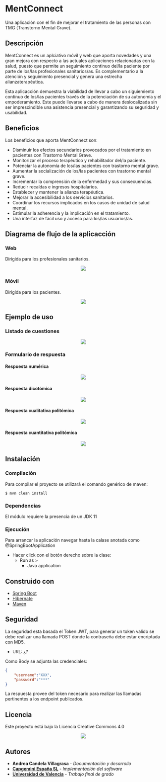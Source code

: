 # MentConnect
Una aplicación con el fin de mejorar el tratamiento de las personas con TMG (Transtorno Mental Grave).

## Descripción
MentConnect es un aplciativo móvil y web que aporta novedades y una gran mejora con respecto a las actuales aplicaciones 
relacionadas con la salud, puesto que permite un seguimiento continuo del/la paciente por parte de los/las 
profesionales sanitarios/as. Es complementario a la atención y seguimiento presencial y genera una estrecha 
alianzaterapéutica. 

Esta aplicacción demuestra la viabilidad de llevar a cabo un siguiemiento continuo de los/las 
pacientes través de la potenciación de su autonomía y el empoderamiento. Este puede llevarse 
a cabo de manera deslocalizada sin ser imprescindible una asistencia presencial y garantizando 
su seguridad y usabilidad.

## Beneficios
Los beneficios que aporta MentConnect son:
* Disminuir los efectos secundarios provocados por el tratamiento en pacientes con Trastorno Mental Grave.
* Monitorizar el proceso terapéutico y rehabilitador del/la paciente.
* Potenciar la autonomía de los/las pacientes con trastorno mental grave.
* Aumentar la socialización de los/las pacientes con trastorno mental grave.
* Incrementar la comprensión de la enfermedad y sus consecuencias.
* Reducir recaídas e ingresos hospitalarios.
* Establecer y mantener la alianza terapéutica.
* Mejorar la accesibilidad a los servicios sanitarios.
* Coordinar los recursos implicados en los casos de unidad de salud mental.
* Estimular la adherencia y la implicación en el tratamiento.
* Una interfaz de fácil uso y acceso para los/las usuarios/as.

## Diagrama de flujo de la aplicacción

### Web
Dirigida para los profesionales sanitarios.
<p align="center"><img src="diagrama-web.PNG"/></p> 

### Móvil
Dirigida para los pacientes.
<p align="center"><img src="diagrama-movil.PNG"/></p> 
 
## Ejemplo de uso

### Listado de cuestiones
<p align="center"><img src="listado-preguntas.PNG"/></p>

### Formulario de respuesta
#### Respuesta numérica
<p align="center"><img src="respuesta-numerica.PNG"/></p>

#### Respuesta dicotómica
<p align="center"><img src="respuesta-dicotomica.PNG"/></p>

#### Respuesta cualitativa politómica
<p align="center"><img src="respuesta-cualitativa.PNG"/></p>

#### Respuesta cuantitativa politómica
<p align="center"><img src="respuesta-cuantitativa.PNG"/></p>

## Instalación

### Compilación

Para compilar el proyecto se utilizará el comando genérico de maven:  
```Shell
$ mvn clean install
```  

### Dependencias
El módulo requiere la presencia de un JDK 11

### Ejecución

Para arrancar la aplicación navegar hasta la calase anotada como @SpringBootApplication

* Hacer click con el botón derecho sobre la clase:
    * Run as >
        * Java application



## Construido con
* [Spring Boot](https://spring.io/projects/spring-boot)
* [Hibernate](https://hibernate.org/)
* [Maven](https://maven.apache.org/)


## Seguridad

La seguridad esta basada el Token JWT, para generar un token valido se debe realizar una llamada POST donde
la contraseña debe estar encriptada con MD5.

* URL: ¿?

Como Body se adjunta las credenciales:

```json
{
    "username":"XXX",
    "password":"***"
}
```  

La respuesta provee del token necesario para realizar las llamadas pertinentes a los endpoint publicados.

## Licencia
Este proyecto está bajo la Licencia Creative Commons 4.0
<p align="center"><img src="https://conogasi.org/wp-content/uploads/2017/05/CC-BY-NC-SA-4.0.jpg"/></p> 

## Autores
* **Andrea Candela Villagrasa** - *Documentación y desarrollo*
* **[Capgemini España SL](https://www.capgemini.com/es-es/)** - *Implementación del software*
* **[Universidad de Valencia](https://www.uv.es/)** - *Trabajo final de grado*
